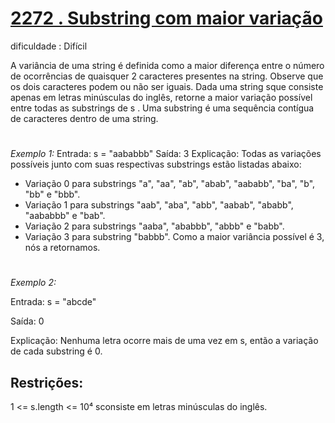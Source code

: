 # [2272 . Substring com maior variação](https://leetcode.com/problems/substring-with-largest-variance/)
dificuldade : Difícil

A variância de uma string é definida como a maior diferença entre o número de ocorrências de quaisquer 2 caracteres presentes na string. Observe que os dois caracteres podem ou não ser iguais.
Dada uma string sque consiste apenas em letras minúsculas do inglês, retorne a maior variação possível entre todas as substrings de s .
Uma substring é uma sequência contígua de caracteres dentro de uma string.

#
*Exemplo 1:*
Entrada: s = "aababbb"
 Saída: 3
 Explicação:
Todas as variações possíveis junto com suas respectivas substrings estão listadas abaixo:
- Variação 0 para substrings "a", "aa", "ab", "abab", "aababb", "ba", "b", "bb" e "bbb".
- Variação 1 para substrings "aab", "aba", "abb", "aabab", "ababb", "aababbb" e "bab".
- Variação 2 para substrings "aaba", "ababbb", "abbb" e "babb".
- Variação 3 para substring "babbb".
Como a maior variância possível é 3, nós a retornamos.

#
*Exemplo 2:*

Entrada: s = "abcde"

Saída: 0

Explicação:
Nenhuma letra ocorre mais de uma vez em s, então a variação de cada substring é 0.

## Restrições:

1 <= s.length <= 10⁴
sconsiste em letras minúsculas do inglês.
